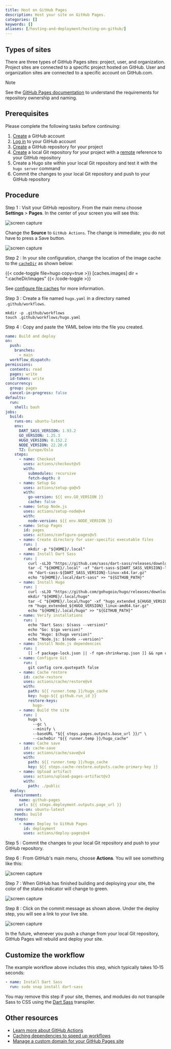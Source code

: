 ```yaml
---
title: Host on GitHub Pages
description: Host your site on GitHub Pages.
categories: []
keywords: []
aliases: [/hosting-and-deployment/hosting-on-github/]
---
```


## Types of sites

There are three types of GitHub Pages sites: project, user, and organization. Project sites are connected to a specific project hosted on GitHub. User and organization sites are connected to a specific account on GitHub.com.

> [!note]
> See the [GitHub Pages documentation] to understand the requirements for repository ownership and naming.

## Prerequisites

Please complete the following tasks before continuing:

1. [Create](https://github.com/signup) a GitHub account
1. [Log in](https://github.com/login) to your GitHub account
1. [Create](https://github.com/new) a GitHub repository for your project
1. [Create](https://git-scm.com/docs/git-init) a local Git repository for your project with a [remote](https://git-scm.com/docs/git-remote) reference to your GitHub repository
1. Create a Hugo site within your local Git repository and test it with the `hugo server` command
1. Commit the changes to your local Git repository and push to your GitHub repository

## Procedure

Step 1
: Visit your GitHub repository. From the main menu choose **Settings**&nbsp;>&nbsp;**Pages**. In the center of your screen you will see this:

  ![screen capture](gh-pages-01.png)

  Change the **Source** to `GitHub Actions`. The change is immediate; you do not have to press a Save button.

  ![screen capture](gh-pages-02.png)

Step 2
: In your site configuration, change the location of the image cache to the [`cacheDir`] as shown below:

  {{< code-toggle file=hugo copy=true >}}
  [caches.images]
  dir = ":cacheDir/images"
  {{< /code-toggle >}}

  See [configure file caches] for more information.

Step 3
: Create a file named `hugo.yaml` in a directory named `.github/workflows`.

  ```text
  mkdir -p .github/workflows
  touch .github/workflows/hugo.yaml
  ```

Step 4
: Copy and paste the YAML below into the file you created.

  ```yaml {file=".github/workflows/hugo.yaml" copy=true}
  name: Build and deploy
  on:
    push:
      branches:
        - main
    workflow_dispatch:
  permissions:
    contents: read
    pages: write
    id-token: write
  concurrency:
    group: pages
    cancel-in-progress: false
  defaults:
    run:
      shell: bash
  jobs:
    build:
      runs-on: ubuntu-latest
      env:
        DART_SASS_VERSION: 1.93.2
        GO_VERSION: 1.25.3
        HUGO_VERSION: 0.152.2
        NODE_VERSION: 22.20.0
        TZ: Europe/Oslo
      steps:
        - name: Checkout
          uses: actions/checkout@v5
          with:
            submodules: recursive
            fetch-depth: 0
        - name: Setup Go
          uses: actions/setup-go@v5
          with:
            go-version: ${{ env.GO_VERSION }}
            cache: false
        - name: Setup Node.js
          uses: actions/setup-node@v4
          with:
            node-version: ${{ env.NODE_VERSION }}
        - name: Setup Pages
          id: pages
          uses: actions/configure-pages@v5
        - name: Create directory for user-specific executable files
          run: |
            mkdir -p "${HOME}/.local"
        - name: Install Dart Sass
          run: |
            curl -sLJO "https://github.com/sass/dart-sass/releases/download/${DART_SASS_VERSION}/dart-sass-${DART_SASS_VERSION}-linux-x64.tar.gz"
            tar -C "${HOME}/.local" -xf "dart-sass-${DART_SASS_VERSION}-linux-x64.tar.gz"
            rm "dart-sass-${DART_SASS_VERSION}-linux-x64.tar.gz"
            echo "${HOME}/.local/dart-sass" >> "${GITHUB_PATH}"
        - name: Install Hugo
          run: |
            curl -sLJO "https://github.com/gohugoio/hugo/releases/download/v${HUGO_VERSION}/hugo_extended_${HUGO_VERSION}_linux-amd64.tar.gz"
            mkdir "${HOME}/.local/hugo"
            tar -C "${HOME}/.local/hugo" -xf "hugo_extended_${HUGO_VERSION}_linux-amd64.tar.gz"
            rm "hugo_extended_${HUGO_VERSION}_linux-amd64.tar.gz"
            echo "${HOME}/.local/hugo" >> "${GITHUB_PATH}"
        - name: Verify installations
          run: |
            echo "Dart Sass: $(sass --version)"
            echo "Go: $(go version)"
            echo "Hugo: $(hugo version)"
            echo "Node.js: $(node --version)"
        - name: Install Node.js dependencies
          run: |
            [[ -f package-lock.json || -f npm-shrinkwrap.json ]] && npm ci || true
        - name: Configure Git
          run: |
            git config core.quotepath false
        - name: Cache restore
          id: cache-restore
          uses: actions/cache/restore@v4
          with:
            path: ${{ runner.temp }}/hugo_cache
            key: hugo-${{ github.run_id }}
            restore-keys:
              hugo-
        - name: Build the site
          run: |
            hugo \
              --gc \
              --minify \
              --baseURL "${{ steps.pages.outputs.base_url }}/" \
              --cacheDir "${{ runner.temp }}/hugo_cache"
        - name: Cache save
          id: cache-save
          uses: actions/cache/save@v4
          with:
            path: ${{ runner.temp }}/hugo_cache
            key: ${{ steps.cache-restore.outputs.cache-primary-key }}
        - name: Upload artifact
          uses: actions/upload-pages-artifact@v3
          with:
            path: ./public
    deploy:
      environment:
        name: github-pages
        url: ${{ steps.deployment.outputs.page_url }}
      runs-on: ubuntu-latest
      needs: build
      steps:
        - name: Deploy to GitHub Pages
          id: deployment
          uses: actions/deploy-pages@v4
  ```

Step 5
: Commit the changes to your local Git repository and push to your GitHub repository.

Step 6
: From GitHub's main menu, choose **Actions**. You will see something like this:

  ![screen capture](gh-pages-03.png)

Step 7
: When GitHub has finished building and deploying your site, the color of the status indicator will change to green.

  ![screen capture](gh-pages-04.png)

Step 8
: Click on the commit message as shown above. Under the deploy step, you will see a link to your live site.

  ![screen capture](gh-pages-05.png)

In the future, whenever you push a change from your local Git repository, GitHub Pages will rebuild and deploy your site.

## Customize the workflow

The example workflow above includes this step, which typically takes 10&#8209;15 seconds:

```yaml
- name: Install Dart Sass
  run: sudo snap install dart-sass
```

You may remove this step if your site, themes, and modules do not transpile Sass to CSS using the [Dart Sass] transpiler.

## Other resources

- [Learn more about GitHub Actions](https://docs.github.com/en/actions)
- [Caching dependencies to speed up workflows](https://docs.github.com/en/actions/using-workflows/caching-dependencies-to-speed-up-workflows)
- [Manage a custom domain for your GitHub Pages site](https://docs.github.com/en/pages/configuring-a-custom-domain-for-your-github-pages-site/about-custom-domains-and-github-pages)

[`cacheDir`]: /configuration/all/#cachedir
[configure file caches]: /configuration/caches/
[Dart Sass]: /functions/css/sass/#dart-sass
[GitHub Pages documentation]: https://docs.github.com/en/pages/getting-started-with-github-pages/about-github-pages#types-of-github-pages-sites
